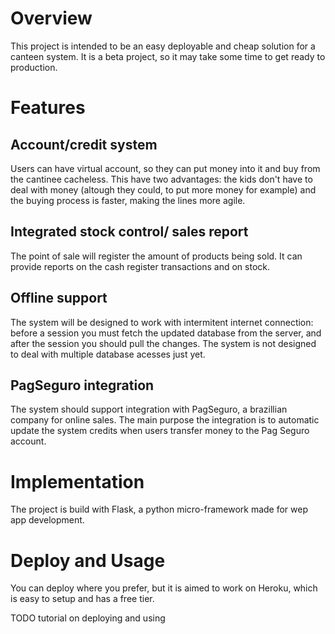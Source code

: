 # Overview

This project is intended to be an easy deployable and cheap solution for a canteen system. It is a beta project, so it may take some time to get ready to production.

# Features

## Account/credit system

Users can have virtual account, so they can put money into it and buy from the cantinee cacheless. This have two advantages: the kids don't have to deal with money (altough they could, to put more money for example) and the buying process is faster, making the lines more agile.

## Integrated stock control/ sales report

The point of sale will register the amount of products being sold. It can provide reports on the cash register transactions and on stock.

## Offline support

The system will be designed to work with intermitent internet connection: before a session you must fetch the updated database from the server, and after the session you should pull the changes. The system is not designed to deal with multiple database acesses just yet.

## PagSeguro integration

The system should support integration with PagSeguro, a brazillian company for online sales. The main purpose the integration is to automatic update the system credits when users transfer money to the Pag Seguro account.

# Implementation

The project is build with Flask, a python micro-framework made for wep app development.

# Deploy and Usage

You can deploy where you prefer, but it is aimed to work on Heroku, which is easy to setup and has a free tier.

TODO tutorial on deploying and using
